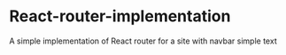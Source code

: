 # React-router-implementation
A simple implementation of React router for a site with navbar simple text
